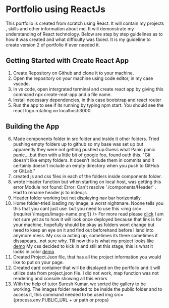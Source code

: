 # Portfolio using ReactJs
This portfolio is created from scratch using React. It will contain my projects , skills and other information about me. It will demonstrate my understanding of React technology. Below are step by step guidelines as to how it was created and what difficulty was faced. It is my guideline to create version 2 of portfolio if ever needed it.

## Getting Started with Create React App

1. Create Repository on Github and clone it to your machine.
2. Open the repository on your machine using code editor, in my case vscode.
3. In vs code, open intergrated terminal and create react app by giving this command npx create-reat-app and a file name.
4. Install necessary dependencies, in this case bootstrap and react router
5. Run the app to see if its running by typing npm start. You should see the react logo rotating on localhost:3000

## Building the App
6. Made components folder in src folder and inside it other folders. Tried pushing empty folders up to github so my base was set up but apparently they were not getting pushed up.Guess what Panic panic panic....but then with a little bit of google foo, found outh this. 
"Git doesn't like empty folders. It doesn't include them in commits and it certainly doesn't include an empty directory when you push to GitHub or GitLab."
7. created js and css files in each of the folders inside components folder.
8. wrote Header function but when starting on local host, was getting this error
Module not found: Error: Can't resolve './components/Header' .
Had to rename header.js to index.js
9. Header folder working but not displaying nav bar horizontally. 
10. Home folder-tried loading my image, a worst nightmare. Noone tells you this that you cant just use <img scr=""> but you need to use this <img src={require('/images/image-name.png')} /> For more read please [click](https://stackoverflow.com/questions/34582405/react-wont-load-local-images) I am not sure yet as to how it will look once deployed because that link is for your machine, hopefully should be okay as folders wont change but need to keep an eye on it and find out beforehand before I land into anymore mess.
My css ia acting up, sometimes its there sometimes it dissapears...not sure why. Till now this is what my project looks like [demo](../portfolio/src/components/Images/illustration1.png)
My css decided to kick in and still at this stage, this is what it looks in color [demo](../portfolio/src/components/Images/illustration%202.png)
11. Created Project.Json file, that has all the project information you would like to put on your page.
12. Created card container that will be displayed on the portfolio and it will utilize data from project.json file. I did not work, map function was not rendering and console showing all this errors
13. With the help of tutor Suresh Kumar, we sorted the gallery to be working. The images folder needed to be inside the public folder and to access it, this command needed to be used img src={process.env.PUBLIC_URL + ur path or props}
